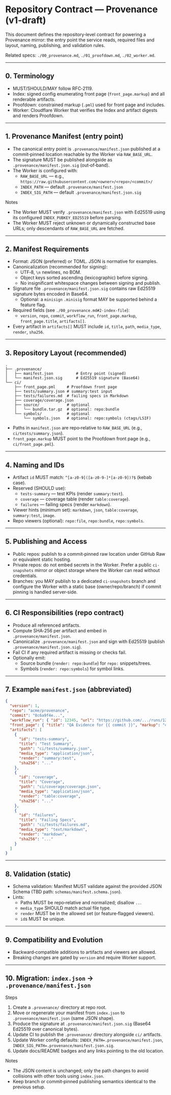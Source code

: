 # Repository Contract — Provenance (v1‑draft)

This document defines the repository‑level contract for powering a Provenance mirror: the entry point the service reads, required files and layout, naming, publishing, and validation rules.

Related specs: `./00_provenance.md`, `./01_proofdown.md`, `./02_worker.md`.

---

## 0. Terminology

- MUST/SHOULD/MAY follow RFC‑2119.
- Index: signed config enumerating front page (`front_page.markup`) and all renderable artifacts.
- Proofdown: constrained markup (`.pml`) used for front page and includes.
- Worker: Cloudflare Worker that verifies the Index and artifact digests and renders Proofdown.

---

## 1. Provenance Manifest (entry point)

- The canonical entry point is `.provenance/manifest.json` published at a commit‑pinned location reachable by the Worker via `RAW_BASE_URL`.
- The signature MUST be published alongside as `.provenance/manifest.json.sig` (out‑of‑band).
- The Worker is configured with:
  - `RAW_BASE_URL` — e.g., `https://raw.githubusercontent.com/<owner>/<repo>/<commit>/`
  - `INDEX_PATH` — default `.provenance/manifest.json`
  - `INDEX_SIG_PATH` — default `.provenance/manifest.json.sig`

Notes

- The Worker MUST verify `.provenance/manifest.json` with Ed25519 using its configured `INDEX_PUBKEY_ED25519` before parsing.
- The Worker MUST reject unknown or dynamically constructed base URLs; only descendants of `RAW_BASE_URL` are fetched.

---

## 2. Manifest Requirements

- Format: JSON (preferred) or TOML. JSON is normative for examples.
- Canonicalization (recommended for signing):
  - UTF‑8, `\n` newlines, no BOM.
  - Object keys sorted ascending (lexicographic) before signing.
  - No insignificant whitespace changes between signing and publish.
- Signature file `.provenance/manifest.json.sig` contains raw Ed25519 signature bytes encoded in Base64.
  - Optional: a `minisign` `.minisig` format MAY be supported behind a feature flag.
- Required fields (see `./00_provenance.md#2-index-file`):
  - `version`, `repo`, `commit`, `workflow_run`, `front_page.markup`, `front_page.title`, `artifacts[]`.
- Every artifact in `artifacts[]` MUST include `id`, `title`, `path`, `media_type`, `render`, `sha256`.

---

## 3. Repository Layout (recommended)

```
.
├── .provenance/
│   ├── manifest.json          # Entry point (signed)
│   └── manifest.json.sig      # Ed25519 signature (Base64)
└── ci/
    ├── front_page.pml     # Proofdown front page
    ├── tests/summary.json # summary:test input
    ├── tests/failures.md  # failing specs in Markdown
    ├── coverage/coverage.json
    ├── source/            # optional
    │   └── bundle.tar.gz  # optional: repo:bundle
    └── symbols/           # optional
        └── symbols.json   # optional: repo:symbols (ctags/LSIF)
```

- Paths in `manifest.json` are repo‑relative to `RAW_BASE_URL` (e.g., `ci/tests/summary.json`).
- `front_page.markup` MUST point to the Proofdown front page (e.g., `ci/front_page.pml`).

---

## 4. Naming and IDs

- Artifact `id` MUST match: `^[a-z0-9]([a-z0-9-]*[a-z0-9])?$` (kebab case).
- Reserved (SHOULD use):
  - `tests-summary` — test KPIs (render `summary:test`).
  - `coverage` — coverage table (render `table:coverage`).
  - `failures` — failing specs (render `markdown`).
- Viewer hints (minimum set): `markdown`, `json`, `table:coverage`, `summary:test`, `image`.
- Repo viewers (optional): `repo:file`, `repo:bundle`, `repo:symbols`.

---

## 5. Publishing and Access

- Public repos: publish to a commit‑pinned raw location under GitHub Raw or equivalent static hosting.
- Private repos: do not embed secrets in the Worker. Prefer a public `ci-snapshots` mirror or object storage where the Worker can read without credentials.
- Branches: you MAY publish to a dedicated `ci-snapshots` branch and configure the Worker with a static base (owner/repo/branch) if commit pinning is handled server‑side.

---

## 6. CI Responsibilities (repo contract)

- Produce all referenced artifacts.
- Compute SHA‑256 per artifact and embed in `.provenance/manifest.json`.
- Canonicalize `.provenance/manifest.json` and sign with Ed25519 (publish `.provenance/manifest.json.sig`).
- Fail CI if any required artifact is missing or checks fail.
- Optionally emit:
  - Source bundle (`render: repo:bundle`) for `repo:` snippets/trees.
  - Symbols (`render: repo:symbols`) for symbol links.

---

## 7. Example `manifest.json` (abbreviated)

```json
{
  "version": 1,
  "repo": "acme/provenance",
  "commit": "8c6a9f4e...",
  "workflow_run": { "id": 12345, "url": "https://github.com/.../runs/12345", "attempt": 1 },
  "front_page": { "title": "QA Evidence for {{ commit }}", "markup": "ci/front_page.pml" },
  "artifacts": [
    {
      "id": "tests-summary",
      "title": "Test Summary",
      "path": "ci/tests/summary.json",
      "media_type": "application/json",
      "render": "summary:test",
      "sha256": "..."
    },
    {
      "id": "coverage",
      "title": "Coverage",
      "path": "ci/coverage/coverage.json",
      "media_type": "application/json",
      "render": "table:coverage",
      "sha256": "..."
    },
    {
      "id": "failures",
      "title": "Failing Specs",
      "path": "ci/tests/failures.md",
      "media_type": "text/markdown",
      "render": "markdown",
      "sha256": "..."
    }
  ]
}
```

---

## 8. Validation (static)

- Schema validation: Manifest MUST validate against the provided JSON Schema (TBD path: `schemas/manifest.schema.json`).
- Lints:
  - Paths MUST be repo‑relative and normalized; disallow `..`.
  - `media_type` SHOULD match actual file type.
  - `render` MUST be in the allowed set (or feature‑flagged viewers).
  - `id`s MUST be unique.

---

## 9. Compatibility and Evolution

- Backward‑compatible additions to artifacts and viewers are allowed.
- Breaking changes are gated by `version` and require Worker support.

---

## 10. Migration: `index.json` → `.provenance/manifest.json`

Steps
1) Create a `.provenance/` directory at repo root.
2) Move or regenerate your manifest from `index.json` to `.provenance/manifest.json` (same JSON shape).
3) Produce the signature at `.provenance/manifest.json.sig` (Base64 Ed25519 over canonical bytes).
4) Update CI to publish the `.provenance/` directory alongside `ci/` artifacts.
5) Update Worker config defaults: `INDEX_PATH=.provenance/manifest.json`, `INDEX_SIG_PATH=.provenance/manifest.json.sig`.
6) Update docs/README badges and any links pointing to the old location.

Notes
- The JSON content is unchanged; only the path changes to avoid collisions with other tools using `index.json`.
- Keep branch or commit‑pinned publishing semantics identical to the previous setup.
